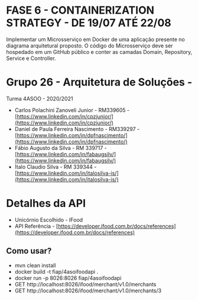 # FASE 6 - CONTAINERIZATION STRATEGY - DE 19/07 ATÉ 22/08
Implementar um Microsserviço em Docker de uma aplicação presente no diagrama arquitetural proposto. O código do Microsserviço deve ser hospedado em um GitHub público e conter as camadas Domain, Repository, Service e Controller.

# Grupo 26 - Arquitetura de Soluções -
Turma 4ASOO - 2020/2021
 * Carlos Polachini Zanoveli Junior - RM339605 - [https://www.linkedin.com/in/cpzjunior/](https://www.linkedin.com/in/cpzjunior/)
 * Daniel de Paula Ferreira Nascimento - RM339297 - [https://www.linkedin.com/in/dpfnascimento/](https://www.linkedin.com/in/dpfnascimento/)
 * Fábio Augusto da Silva - RM 339717 - [https://www.linkedin.com/in/fabaugsilv/](https://www.linkedin.com/in/fabaugsilv/)
 * Ítalo Claudio Silva - RM 339344 - [https://www.linkedin.com/in/italosilva-is/](https://www.linkedin.com/in/italosilva-is/)

# Detalhes da API
 * Unicórnio Escolhido - IFood
 * API Referência - [https://developer.ifood.com.br/docs/references](https://developer.ifood.com.br/docs/references)

## Como usar?
 * mvn clean install
 * docker build -t fiap/4asoifoodapi .
 * docker run -p 8026:8026 fiap/4asoifoodapi
 * GET http://localhost:8026/ifood/merchant/v1.0/merchants
 * GET http://localhost:8026/ifood/merchant/v1.0/merchants/3
 